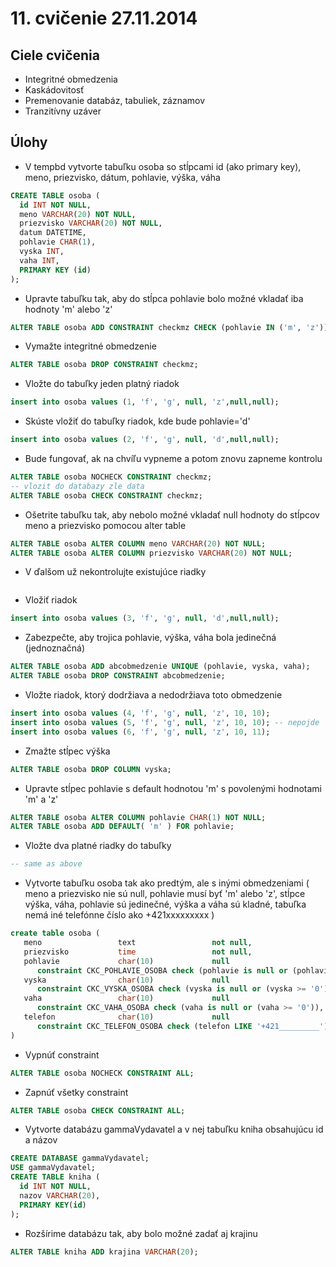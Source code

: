 # 11. cvičenie 27.11.2014
## Ciele cvičenia
* Integritné obmedzenia
* Kaskádovitosť
* Premenovanie databáz, tabuliek, záznamov
* Tranzitívny uzáver

## Úlohy
* V tempbd vytvorte tabuľku osoba so stĺpcami id (ako primary key), meno, priezvisko, dátum, pohlavie, výška, váha
```sql
CREATE TABLE osoba (
  id INT NOT NULL,
  meno VARCHAR(20) NOT NULL,
  priezvisko VARCHAR(20) NOT NULL,
  datum DATETIME,
  pohlavie CHAR(1),
  vyska INT,
  vaha INT,
  PRIMARY KEY (id)
);
```
* Upravte tabuľku tak, aby do stĺpca pohlavie bolo možné vkladať iba hodnoty 'm' alebo 'z'
```sql
ALTER TABLE osoba ADD CONSTRAINT checkmz CHECK (pohlavie IN ('m', 'z'));
```
* Vymažte integritné obmedzenie
```sql
ALTER TABLE osoba DROP CONSTRAINT checkmz;
```
* Vložte do tabuľky jeden platný riadok
```sql
insert into osoba values (1, 'f', 'g', null, 'z',null,null);
```
* Skúste vložiť do tabuľky riadok, kde bude pohlavie='d'
```sql
insert into osoba values (2, 'f', 'g', null, 'd',null,null);
```
* Bude fungovať, ak na chvíľu vypneme a potom znovu zapneme kontrolu
```sql
ALTER TABLE osoba NOCHECK CONSTRAINT checkmz;
-- vlozit do databazy zle data
ALTER TABLE osoba CHECK CONSTRAINT checkmz;
```
* Ošetrite tabuľku tak, aby nebolo možné vkladať null hodnoty do stĺpcov meno a priezvisko pomocou alter table
```sql
ALTER TABLE osoba ALTER COLUMN meno VARCHAR(20) NOT NULL;
ALTER TABLE osoba ALTER COLUMN priezvisko VARCHAR(20) NOT NULL;
```
* V ďalšom už nekontrolujte existujúce riadky
```sql
```
* Vložiť riadok
```sql
insert into osoba values (3, 'f', 'g', null, 'd',null,null);
```
* Zabezpečte, aby trojica pohlavie, výška, váha bola jedinečná (jednoznačná)
```sql
ALTER TABLE osoba ADD abcobmedzenie UNIQUE (pohlavie, vyska, vaha);
ALTER TABLE osoba DROP CONSTRAINT abcobmedzenie;
```
* Vložte riadok, ktorý dodržiava a nedodržiava toto obmedzenie
```sql
insert into osoba values (4, 'f', 'g', null, 'z', 10, 10);
insert into osoba values (5, 'f', 'g', null, 'z', 10, 10); -- nepojde
insert into osoba values (6, 'f', 'g', null, 'z', 10, 11);
```
* Zmažte stĺpec výška
```sql
ALTER TABLE osoba DROP COLUMN vyska;
```
* Upravte stĺpec pohlavie s default hodnotou 'm' s povolenými hodnotami 'm' a 'z'
```sql
ALTER TABLE osoba ALTER COLUMN pohlavie CHAR(1) NOT NULL;
ALTER TABLE osoba ADD DEFAULT( 'm' ) FOR pohlavie;
```
* Vložte dva platné riadky do tabuľky
```sql
-- same as above
```
* Vytvorte tabuľku osoba tak ako predtým, ale s inými obmedzeniami ( meno a priezvisko nie sú null, pohlavie musí byť 'm' alebo 'z', stĺpce výška, váha, pohlavie sú jedinečné, výška a váha sú kladné, tabuľka nemá iné telefónne číslo ako +421xxxxxxxxx )
```sql
create table osoba (
   meno                 text                 not null,
   priezvisko           time                 not null,
   pohlavie             char(10)             null
      constraint CKC_POHLAVIE_OSOBA check (pohlavie is null or (pohlavie in ('m','z'))),
   vyska                char(10)             null
      constraint CKC_VYSKA_OSOBA check (vyska is null or (vyska >= '0')),
   vaha                 char(10)             null
      constraint CKC_VAHA_OSOBA check (vaha is null or (vaha >= '0')),
   telefon              char(10)             null
      constraint CKC_TELEFON_OSOBA check (telefon LIKE '+421_________')
)
```
* Vypnúť constraint
```sql
ALTER TABLE osoba NOCHECK CONSTRAINT ALL;
```
* Zapnúť všetky constraint
```sql
ALTER TABLE osoba CHECK CONSTRAINT ALL;
```
* Vytvorte databázu gammaVydavatel a v nej tabuľku kniha obsahujúcu id a názov
```sql
CREATE DATABASE gammaVydavatel;
USE gammaVydavatel;
CREATE TABLE kniha (
  id INT NOT NULL,
  nazov VARCHAR(20),
  PRIMARY KEY(id)
);
```
* Rozšírime databázu tak, aby bolo možné zadať aj krajinu
```sql
ALTER TABLE kniha ADD krajina VARCHAR(20);
```
